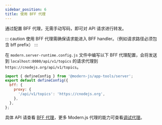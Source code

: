 ```yaml
---
sidebar_position: 6
title: 使用 BFF 代理
---
```


通过配置 BFF 代理，无需手动写码，即可对 API 请求进行转发。

::: caution
使用 BFF 代理需确保请求能进入 BFF handler。（例如请求路径必须包含 bff prefix）
:::

在 `modern.server-runtime.config.js` 文件中编写以下 BFF 代理配置，会将发送到 `localhost:8080/api/v1/topics` 的请求代理到 `https://cnodejs.org/api/v1/topics`。

```js title="modern.server-runtime.config.js"
import { defineConfig } from '@modern-js/app-tools/server';
export default defineConfig({
  bff: {
    proxy: {
      '/api/v1/topics': 'https://cnodejs.org',
    },
  },
};
```

具体 API 请查看 [BFF 代理](/docs/configure/app/bff/proxy)，更多 Modern.js 代理的能力可查看[调试代理](/docs/guides/basic-features/proxy)。
